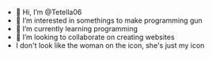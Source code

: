 - 👋 Hi, I’m @Tetella06
- 👀 I’m interested in somethings to make programming gun
- 🌱 I’m currently learning programming 
- 💞️ I’m looking to collaborate on creating websites
- I don't look like the woman on the icon, she's just my icon


<!---
Tetella06/Tetella06 is a ✨ special ✨ repository because its `README.md` (this file) appears on your GitHub profile.
You can click the Preview link to take a look at your changes.
--->
